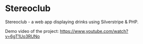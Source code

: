 # Stereoclub
Stereoclub - a web app displaying drinks using Silverstripe &amp; PHP.

Demo video of the project: https://www.youtube.com/watch?v=6gT1Uo3RUNo
